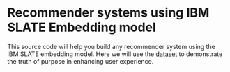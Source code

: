 # Recommender systems using IBM SLATE Embedding model
This source code will help you build any recommender system using the IBM SLATE embedding model. Here we will use the [dataset](https://www.kaggle.com/datasets/gyanprakashkushwaha/mobile-recommendation-system-dataset) to demonstrate the truth of purpose in enhancing user experience. 
